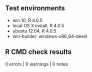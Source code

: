 Test environments
-----------------

-   win 10, R 4.0.5
-   local OS X install, R 4.0.5
-   ubuntu 12.04, R 4.0.5
-   win-builder: windows-x86\_64-devel

R CMD check results
-------------------

0 errors | 0 warnings | 0 notes
